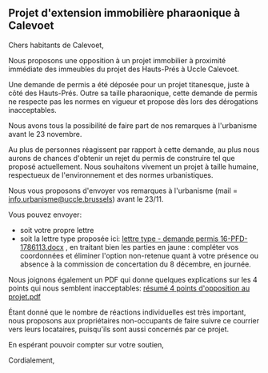 ## Projet d'extension immobilière pharaonique à Calevoet

Chers habitants de Calevoet,

Nous proposons une opposition à un projet immobilier à proximité immédiate des immeubles du projet des Hauts-Prés à Uccle Calevoet.

Une demande de permis a été déposée pour un projet titanesque, juste à côté des Hauts-Prés. Outre sa taille pharaonique, cette demande de permis ne respecte pas les normes en vigueur et propose dès lors des dérogations inacceptables.

Nous avons tous la possibilité de faire part de nos remarques à l'urbanisme avant le 23 novembre.

Au plus de personnes réagissent par rapport à cette demande, au plus nous aurons de chances d'obtenir un rejet du permis de construire tel que proposé actuellement. 
Nous souhaitons vivement un projet à taille humaine, respectueux de l'environnement et des normes urbanistiques.

Nous vous proposons d'envoyer vos remarques à l'urbanisme (mail = info.urbanisme@uccle.brussels) avant le 23/11.

Vous pouvez envoyer:
- soit votre propre lettre
- soit la lettre type proposée ici: [lettre type - demande permis 16-PFD-1786113.docx](https://github.com/calevoet1180/extension/files/7562465/lettre.type.-.demande.permis.16-PFD-1786113.docx)
, en traitant bien les parties en jaune : compléter vos coordonnées et éliminer l'option non-retenue quant à votre présence ou absence à la commission de concertation du 8 décembre, en journée. 

Nous joignons également un PDF qui donne quelques explications sur les 4 points qui nous semblent inacceptables:
[résumé 4 points d'opposition au projet.pdf](https://github.com/calevoet1180/extension/files/7562458/resume.4.points.d.opposition.au.projet.pdf)


Étant donné que le nombre de réactions individuelles est très important, nous proposons aux propriétaires non-occupants de faire suivre ce courrier vers leurs locataires, puisqu'ils sont aussi concernés par ce projet.  

En espérant pouvoir compter sur votre soutien,

Cordialement,
